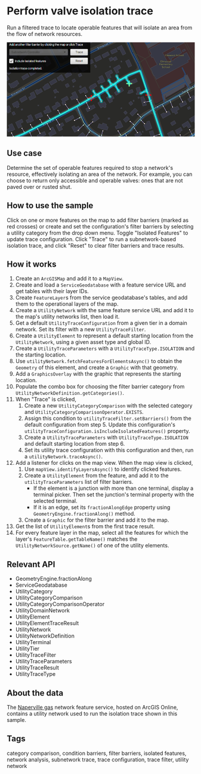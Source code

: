 # Perform valve isolation trace

Run a filtered trace to locate operable features that will isolate an area from the flow of network resources.

![Image of Perform valve isolation trace](PerformValveIsolationTrace.png)

## Use case

Determine the set of operable features required to stop a network's resource, effectively isolating an area of the network. For example, you can choose to return only accessible and operable valves: ones that are not paved over or rusted shut.

## How to use the sample

Click on one or more features on the map to add filter barriers (marked as red crosses) or create and set the configuration's filter barriers by selecting a utility category from the drop down menu. Toggle "Isolated Features" to update trace configuration. Click "Trace" to run a subnetwork-based isolation trace, and click "Reset" to clear filter barriers and trace results.

## How it works

1. Create an `ArcGISMap` and add it to a `MapView`.
2. Create and load a `ServiceGeodatabase` with a feature service URL and get tables with their layer IDs.
3. Create `FeatureLayer`s from the service geodatabase's tables, and add them to the operational layers of the map.
4. Create a `UtilityNetwork` with the same feature service URL and add it to the map's utility networks list, then load it.
5. Get a default `UtilityTraceConfiguration` from a given tier in a domain network. Set its filter with a new `UtilityTraceFilter`.
6. Create a `UtilityElement` to represent a default starting location from the `UtilityNetwork`, using a given asset type and global ID.
7. Create a `UtilityTraceParameters` with a `UtilityTraceType.ISOLATION` and the starting location.
8. Use `utilityNetwork.fetchFeaturesForElementsAsync()` to obtain the `Geometry` of this element, and create a `Graphic` with that geometry.
9. Add a `GraphicsOverlay` with the graphic that represents the starting location.
10. Populate the combo box for choosing the filter barrier category from `UtilityNetworkDefinition.getCategories()`.
11. When "Trace" is clicked,
    1. Create a new `UtilityCategoryComparison` with the selected category and `UtilityCategoryComparisonOperator.EXISTS`.
    2. Assign this condition to `utilityTraceFilter.setBarriers()` from the default configuration from step 5. Update this configuration's `utilityTraceConfiguration.isIncludeIsolatedFeatures()` property.
    3. Create a `UtilityTraceParameters` with `UtilityTraceType.ISOLATION` and default starting location from step 6.
    4. Set its utility trace configuration with this configuration and then, run a `utilityNetwork.traceAsync()`.
12. Add a listener for clicks on the map view. When the map view is clicked,
    1. Use `mapView.identifyLayersAsync()` to identify clicked features.
    2. Create a `UtilityElement` from the feature, and add it to the `utilityTraceParameters` list of filter barriers.
        * If the element is a junction with more than one terminal, display a terminal picker. Then set the junction's terminal property with the selected terminal.
        * If it is an edge, set its `fractionAlongEdge` property using `GeometryEngine.fractionAlong()` method.
    3. Create a `Graphic` for the filter barrier and add it to the map.
13. Get the list of `UtilityElement`s from the first trace result.
14. For every feature layer in the map, select all the features for which the layer's `FeatureTable.getTableName()` matches the `UtilityNetworkSource.getName()` of one of the utility elements.

## Relevant API

* GeometryEngine.fractionAlong
* ServiceGeodatabase
* UtilityCategory
* UtilityCategoryComparison
* UtilityCategoryComparisonOperator
* UtilityDomainNetwork
* UtilityElement
* UtilityElementTraceResult
* UtilityNetwork
* UtilityNetworkDefinition
* UtilityTerminal
* UtilityTier
* UtilityTraceFilter
* UtilityTraceParameters
* UtilityTraceResult
* UtilityTraceType

## About the data

The [Naperville gas](https://sampleserver7.arcgisonline.com/server/rest/services/UtilityNetwork/NapervilleGas/FeatureServer) network feature service, hosted on ArcGIS Online, contains a utility network used to run the isolation trace shown in this sample.

## Tags

category comparison, condition barriers, filter barriers, isolated features, network analysis, subnetwork trace, trace configuration, trace filter, utility network
